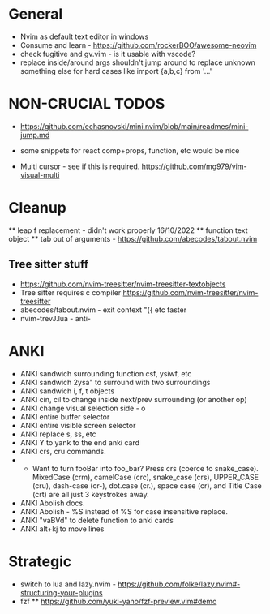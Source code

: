 # General
* Nvim as default text editor in windows
* Consume and learn - https://github.com/rockerBOO/awesome-neovim
* check fugitive and gv.vim - is it usable with vscode?
* replace inside/around args shouldn't jump around to replace unknown something else for hard cases like import {a,b,c} from '...'

# NON-CRUCIAL TODOS 

* https://github.com/echasnovski/mini.nvim/blob/main/readmes/mini-jump.md
* some snippets for react comp+props, function, etc would be nice

* Multi cursor - see if this is required. https://github.com/mg979/vim-visual-multi

# Cleanup

** leap f replacement - didn't work properly 16/10/2022
** function text object
** tab out of arguments - https://github.com/abecodes/tabout.nvim


## Tree sitter stuff 
* https://github.com/nvim-treesitter/nvim-treesitter-textobjects
* Tree sitter requires c compiler https://github.com/nvim-treesitter/nvim-treesitter
* abecodes/tabout.nvim - exit context "({ etc faster
* nvim-trevJ.lua - anti-<S-J>


# ANKI

* ANKI sandwich surrounding function csf, ysiwf, etc
* ANKI sandwich 2ysa" to surround with two surroundings
* ANKI sandwich i, f, t objects
* ANKI cin<surrounding>, cil<surrounding> to change inside next/prev surrounding (or another op)
* ANKI change visual selection side - o
* ANKI entire buffer selector
* ANKI entire visible screen selector
* ANKI replace <leader>s, <leader><leader>ss, etc
* ANKI Y to yank to the end anki card
* ANKI crs, cru commands.
* * Want to turn fooBar into foo_bar? Press crs (coerce to snake_case). MixedCase (crm), camelCase (crc), snake_case (crs), UPPER_CASE (cru), dash-case (cr-), dot.case (cr.), space case (cr<space>), and Title Case (crt) are all just 3 keystrokes away.
* ANKI Abolish docs.
* ANKI Abolish - %S instead of %S for case insensitive replace.
* ANKI "vaBVd" to delete function to anki cards
* ANKI alt+kj to move lines

# Strategic 

* switch to lua and lazy.nvim - https://github.com/folke/lazy.nvim#-structuring-your-plugins
* fzf 
** https://github.com/yuki-yano/fzf-preview.vim#demo